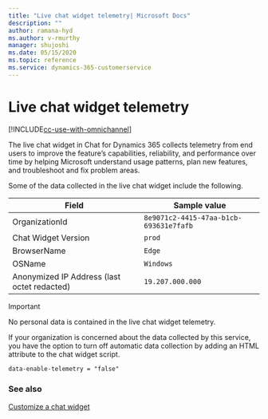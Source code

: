 ```yaml
---
title: "Live chat widget telemetry| Microsoft Docs"
description: ""
author: ramana-hyd
ms.author: v-rmurthy
manager: shujoshi
ms.date: 05/15/2020
ms.topic: reference
ms.service: dynamics-365-customerservice
---
```

# Live chat widget telemetry

[!INCLUDE[cc-use-with-omnichannel](../includes/cc-use-with-omnichannel.md)]

The live chat widget in Chat for Dynamics 365 collects telemetry from end users to improve the feature’s capabilities, reliability, and performance over time by helping Microsoft understand usage patterns, plan new features, and troubleshoot and fix problem areas.

Some of the data collected in the live chat widget include the following. 

|Field|Sample value|
|----|----|
|OrganizationId |`8e9071c2-4415-47aa-b1cb-693631e7fafb` |
|Chat Widget Version |`prod` |
|BrowserName |`Edge` |
|OSName |`Windows`| 
|Anonymized IP Address (last octet redacted) |`19.207.000.000`| 

> [!IMPORTANT]
> No personal data is contained in the live chat widget telemetry.

If your organization is concerned about the data collected by this service, you have the option to turn off automatic data collection by adding an HTML attribute to the chat widget script. 

```html
data-enable-telemetry = "false"
```

### See also

[Customize a chat widget](customize-chat-widget.md)
